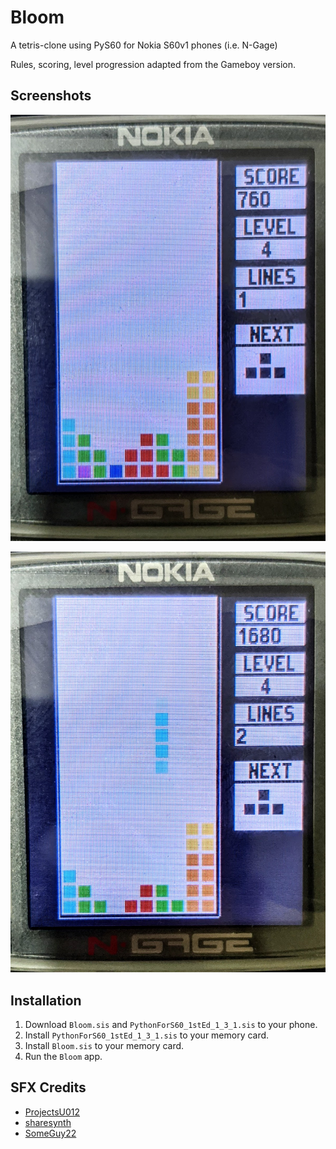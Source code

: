 Bloom
=====

A tetris-clone using PyS60 for Nokia S60v1 phones (i.e. N-Gage)

Rules, scoring, level progression adapted from the Gameboy version.


## Screenshots

![Screenshot 1](ss1.jpg?raw=true "Screenshot 1")

![Screenshot 2](ss2.jpg?raw=true "Screenshot 2")


## Installation

1. Download `Bloom.sis` and `PythonForS60_1stEd_1_3_1.sis` to your phone.
2. Install `PythonForS60_1stEd_1_3_1.sis` to your memory card.
3. Install `Bloom.sis` to your memory card.
4. Run the `Bloom` app.


## SFX Credits

- [ProjectsU012](https://freesound.org/people/ProjectsU012/)
- [sharesynth](https://freesound.org/people/sharesynth/)
- [SomeGuy22](https://freesound.org/people/SomeGuy22/)
